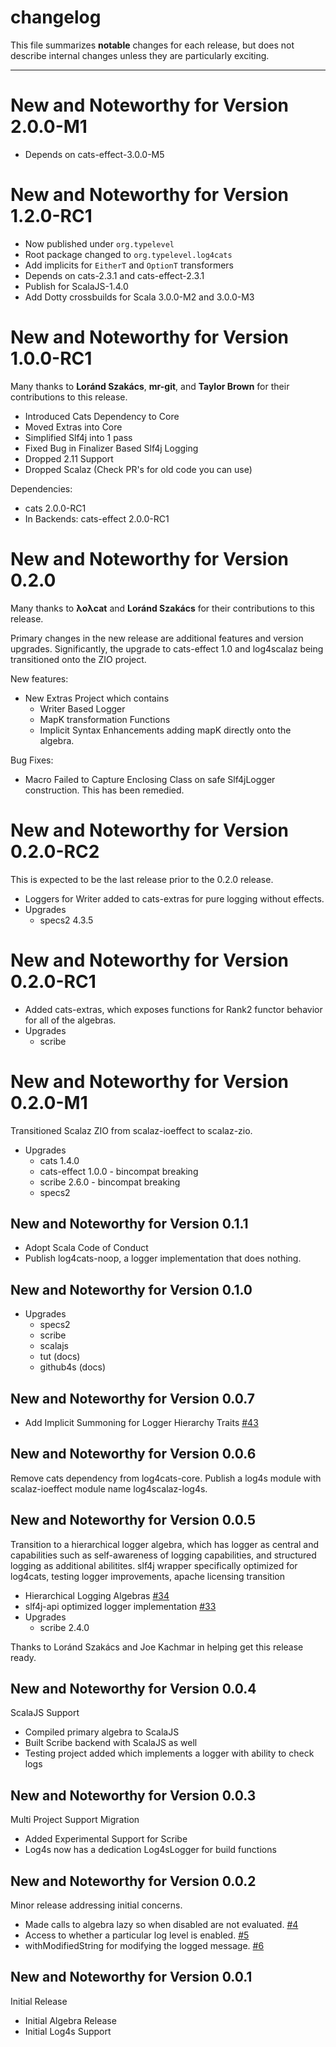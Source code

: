 # changelog

This file summarizes **notable** changes for each release, but does not describe internal changes unless they are particularly exciting.

----

# <a name="2.0.0-M1"></a>New and Noteworthy for Version 2.0.0-M1

- Depends on cats-effect-3.0.0-M5

# <a name="1.2.0-RC2"></a>New and Noteworthy for Version 1.2.0-RC1

- Now published under `org.typelevel`
- Root package changed to `org.typelevel.log4cats`
- Add implicits for `EitherT` and `OptionT` transformers
- Depends on cats-2.3.1 and cats-effect-2.3.1
- Publish for ScalaJS-1.4.0
- Add Dotty crossbuilds for Scala 3.0.0-M2 and 3.0.0-M3

# <a name="1.0.0-RC1"></a>New and Noteworthy for Version 1.0.0-RC1

Many thanks to **Loránd Szakács**, **mr-git**, and **Taylor Brown** for their contributions to this release.

- Introduced Cats Dependency to Core
- Moved Extras into Core
- Simplified Slf4j into 1 pass
- Fixed Bug in Finalizer Based Slf4j Logging
- Dropped 2.11 Support
- Dropped Scalaz (Check PR's for old code you can use)

Dependencies:

- cats 2.0.0-RC1
- In Backends: cats-effect 2.0.0-RC1

# <a name="0.2.0"></a>New and Noteworthy for Version 0.2.0

Many thanks to **λoλcat** and **Loránd Szakács** for their contributions to this release.

Primary changes in the new release are additional features and version upgrades.
Significantly, the upgrade to cats-effect 1.0 and log4scalaz being transitioned onto
the ZIO project.

New features:

- New Extras Project which contains
  - Writer Based Logger
  - MapK transformation Functions
  - Implicit Syntax Enhancements adding mapK directly onto the algebra.

Bug Fixes:

- Macro Failed to Capture Enclosing Class on safe Slf4jLogger construction. This has been remedied.

# <a name="0.2.0-RC2"></a>New and Noteworthy for Version 0.2.0-RC2

This is expected to be the last release prior to the 0.2.0 release.

- Loggers for Writer added to cats-extras for pure logging without effects.
- Upgrades
  - specs2 4.3.5

# <a name="0.2.0-RC1"></a>New and Noteworthy for Version 0.2.0-RC1

- Added cats-extras, which exposes functions for Rank2 functor behavior for all of the algebras.
- Upgrades
  - scribe

# <a name="0.2.0-M1"></a>New and Noteworthy for Version 0.2.0-M1

Transitioned Scalaz ZIO from scalaz-ioeffect to scalaz-zio. 

- Upgrades
  - cats 1.4.0
  - cats-effect 1.0.0 - bincompat breaking
  - scribe 2.6.0 - bincompat breaking
  - specs2
  
## <a name="0.1.1"></a>New and Noteworthy for Version 0.1.1

- Adopt Scala Code of Conduct
- Publish log4cats-noop, a logger implementation that does nothing.
  
## <a name="0.1.0"></a>New and Noteworthy for Version 0.1.0

- Upgrades
  - specs2
  - scribe
  - scalajs
  - tut (docs)
  - github4s (docs)

## <a name="0.0.7"></a>New and Noteworthy for Version 0.0.7

- Add Implicit Summoning for Logger Hierarchy Traits [#43](https://github.com/ChristopherDavenport/log4cats/pull/43)

## <a name="0.0.6"></a>New and Noteworthy for Version 0.0.6

Remove cats dependency from log4cats-core. Publish a log4s module with scalaz-ioeffect module name log4scalaz-log4s.

## <a name="0.0.5"></a>New and Noteworthy for Version 0.0.5

Transition to a hierarchical logger algebra, which has logger as central and capabilities such as self-awareness of logging capabilities, and structured logging as additional abilitites. slf4j wrapper specifically optimized for log4cats, testing logger improvements, apache licensing transition

- Hierarchical Logging Algebras [#34](https://github.com/ChristopherDavenport/log4cats/pull/34)
- slf4j-api optimized logger implementation [#33](https://github.com/ChristopherDavenport/log4cats/pull/33)
- Upgrades
  - scribe 2.4.0

Thanks to Loránd Szakács and Joe Kachmar in helping get this release ready.

## <a name="0.0.4"></a>New and Noteworthy for Version 0.0.4

ScalaJS Support

- Compiled primary algebra to ScalaJS
- Built Scribe backend with ScalaJS as well
- Testing project added which implements a logger with ability to check logs

## <a name="0.0.3"></a>New and Noteworthy for Version 0.0.3

Multi Project Support Migration

- Added Experimental Support for Scribe
- Log4s now has a dedication Log4sLogger for build functions

## <a name="0.0.2"></a>New and Noteworthy for Version 0.0.2

Minor release addressing initial concerns.

- Made calls to algebra lazy so when disabled are not evaluated. [#4](https://github.com/ChristopherDavenport/log4cats/pull/4)
- Access to whether a particular log level is enabled. [#5](https://github.com/ChristopherDavenport/log4cats/pull/5)
- withModifiedString for modifying the logged message. [#6](https://github.com/ChristopherDavenport/log4cats/pull/6)

## <a name="0.0.1"></a>New and Noteworthy for Version 0.0.1

Initial Release

- Initial Algebra Release
- Initial Log4s Support
